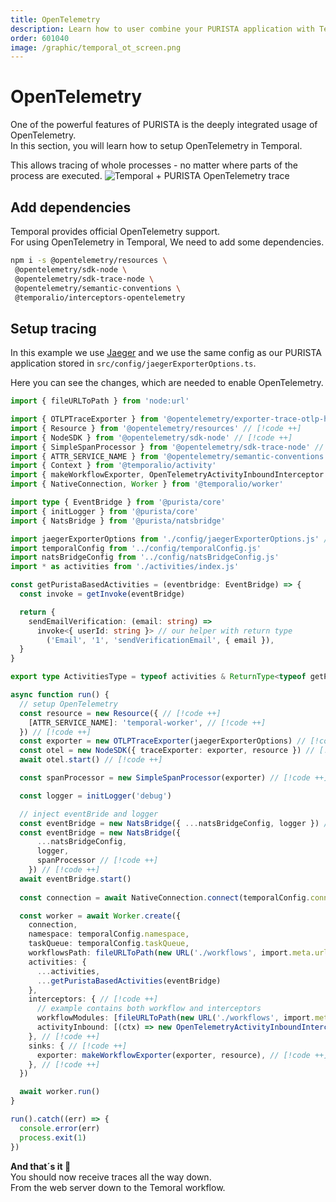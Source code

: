 ```yaml
---
title: OpenTelemetry
description: Learn how to user combine your PURISTA application with Temporal.
order: 601040
image: /graphic/temporal_ot_screen.png
---
```


# OpenTelemetry

One of the powerful features of PURISTA is the deeply integrated usage of OpenTelemetry.  
In this section, you will learn how to setup OpenTelemetry in Temporal.  

This allows tracing of whole processes - no matter where parts of the process are executed.
![Temporal + PURISTA OpenTelemetry trace](/graphic/temporal_ot_screen.png)

## Add dependencies

Temporal provides official OpenTelemetry support.  
For using OpenTelemetry in Temporal, We need to add some dependencies.

```bash
npm i -s @opentelemetry/resources \
 @opentelemetry/sdk-node \
 @opentelemetry/sdk-trace-node \
 @opentelemetry/semantic-conventions \
 @temporalio/interceptors-opentelemetry
```

## Setup tracing

In this example we use [Jaeger](https://www.jaegertracing.io/) and we use the same config as our PURISTA application stored in `src/config/jaegerExporterOptions.ts`.

Here you can see the changes, which are needed to enable OpenTelemetry.

```typescript
import { fileURLToPath } from 'node:url'

import { OTLPTraceExporter } from '@opentelemetry/exporter-trace-otlp-http' // [!code ++]
import { Resource } from '@opentelemetry/resources' // [!code ++]
import { NodeSDK } from '@opentelemetry/sdk-node' // [!code ++]
import { SimpleSpanProcessor } from '@opentelemetry/sdk-trace-node' // [!code ++]
import { ATTR_SERVICE_NAME } from '@opentelemetry/semantic-conventions' // [!code ++]
import { Context } from '@temporalio/activity'
import { makeWorkflowExporter, OpenTelemetryActivityInboundInterceptor } from '@temporalio/interceptors-opentelemetry' // [!code ++]
import { NativeConnection, Worker } from '@temporalio/worker'

import type { EventBridge } from '@purista/core'
import { initLogger } from '@purista/core'
import { NatsBridge } from '@purista/natsbridge'

import jaegerExporterOptions from './config/jaegerExporterOptions.js' // [!code ++]
import temporalConfig from '../config/temporalConfig.js'
import natsBridgeConfig from '../config/natsBridgeConfig.js'
import * as activities from './activities/index.js'

const getPuristaBasedActivities = (eventbridge: EventBridge) => {
  const invoke = getInvoke(eventBridge)

  return {
    sendEmailVerification: (email: string) =>
      invoke<{ userId: string }> // our helper with return type
        ('Email', '1', 'sendVerificationEmail', { email }),
  }
}

export type ActivitiesType = typeof activities & ReturnType<typeof getPuristaBasedActivities>

async function run() {
  // setup OpenTelemetry
  const resource = new Resource({ // [!code ++]
    [ATTR_SERVICE_NAME]: 'temporal-worker', // [!code ++]
  }) // [!code ++]
  const exporter = new OTLPTraceExporter(jaegerExporterOptions) // [!code ++]
  const otel = new NodeSDK({ traceExporter: exporter, resource }) // [!code ++]
  await otel.start() // [!code ++]

  const spanProcessor = new SimpleSpanProcessor(exporter) // [!code ++]

  const logger = initLogger('debug')

  // inject eventBride and logger
  const eventBridge = new NatsBridge({ ...natsBridgeConfig, logger }) // [!code --]
  const eventBridge = new NatsBridge({ 
      ...natsBridgeConfig, 
      logger,
      spanProcessor // [!code ++]
    }) // [!code ++]
  await eventBridge.start()
  
  const connection = await NativeConnection.connect(temporalConfig.connect)

  const worker = await Worker.create({
    connection,
    namespace: temporalConfig.namespace,
    taskQueue: temporalConfig.taskQueue,
    workflowsPath: fileURLToPath(new URL('./workflows', import.meta.url)),
    activities: {
      ...activities,
      ...getPuristaBasedActivities(eventBridge)
    },
    interceptors: { // [!code ++]
      // example contains both workflow and interceptors
      workflowModules: [fileURLToPath(new URL('./workflows', import.meta.url))], // [!code ++]
      activityInbound: [(ctx) => new OpenTelemetryActivityInboundInterceptor(ctx)], // [!code ++]
    }, // [!code ++]
    sinks: { // [!code ++]
      exporter: makeWorkflowExporter(exporter, resource), // [!code ++]
    }, // [!code ++]
  })

  await worker.run()
}

run().catch((err) => {
  console.error(err)
  process.exit(1)
})

```

__And that´s it 🎉__  
You should now receive traces all the way down.  
From the web server down to the Temoral workflow.